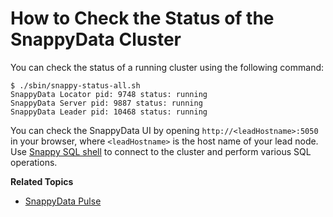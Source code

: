 <a id="howto-statuscluster"></a>
# How to Check the Status of the SnappyData Cluster
You can check the status of a running cluster using the following command:


```no-highlight
$ ./sbin/snappy-status-all.sh
SnappyData Locator pid: 9748 status: running
SnappyData Server pid: 9887 status: running
SnappyData Leader pid: 10468 status: running
```

You can check the SnappyData UI by opening `http://<leadHostname>:5050` in your browser, where `<leadHostname>` is the host name of your lead node. Use [Snappy SQL shell](use_snappy_shell.md) to connect to the cluster and perform various SQL operations.

**Related Topics**

* [SnappyData Pulse](../monitoring/monitoring.md)

